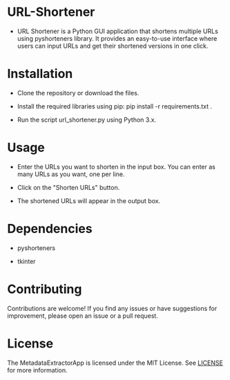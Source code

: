 # URL-Shortener
 
* URL Shortener is a Python GUI application that shortens multiple URLs using pyshorteners library. It provides an easy-to-use interface where users can input URLs and get their shortened versions in one click.

# Installation

- Clone the repository or download the files.

- Install the required libraries using pip: pip install -r requirements.txt .

- Run the script url_shortener.py using Python 3.x.

# Usage

* Enter the URLs you want to shorten in the input box. You can enter as many URLs as you want, one per line.

* Click on the "Shorten URLs" button.

- The shortened URLs will appear in the output box.

# Dependencies

* pyshorteners

* tkinter

# Contributing

Contributions are welcome! If you find any issues or have suggestions for improvement, please open an issue or a pull request.

# License

The MetadataExtractorApp is licensed under the MIT License. See [LICENSE](LICENSE) for more information.
